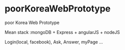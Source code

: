 # poorKoreaWebPrototype

poor Korea Web Prototype

Mean stack
:mongoDB + Express + angularJS + nodeJS

Login(local, facebook), Ask, Answer, myPage ...
